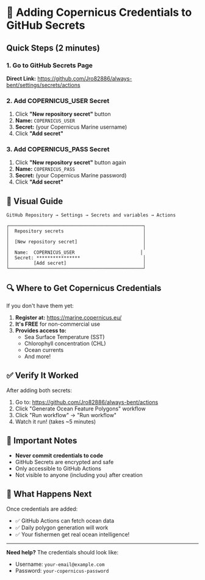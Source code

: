# 🔐 Adding Copernicus Credentials to GitHub Secrets

## Quick Steps (2 minutes)

### 1. Go to GitHub Secrets Page
**Direct Link:** https://github.com/Jro82886/always-bent/settings/secrets/actions

### 2. Add COPERNICUS_USER Secret
1. Click **"New repository secret"** button
2. **Name:** `COPERNICUS_USER`
3. **Secret:** (your Copernicus Marine username)
4. Click **"Add secret"**

### 3. Add COPERNICUS_PASS Secret
1. Click **"New repository secret"** button again
2. **Name:** `COPERNICUS_PASS`
3. **Secret:** (your Copernicus Marine password)
4. Click **"Add secret"**

## 📸 Visual Guide

```
GitHub Repository → Settings → Secrets and variables → Actions

┌─────────────────────────────────────────────────┐
│  Repository secrets                             │
│                                                 │
│  [New repository secret]                        │
│                                                 │
│  Name:  COPERNICUS_USER                        │
│  Secret: ****************                       │
│         [Add secret]                            │
└─────────────────────────────────────────────────┘
```

## 🔍 Where to Get Copernicus Credentials

If you don't have them yet:

1. **Register at:** https://marine.copernicus.eu/
2. **It's FREE** for non-commercial use
3. **Provides access to:**
   - Sea Surface Temperature (SST)
   - Chlorophyll concentration (CHL)
   - Ocean currents
   - And more!

## ✅ Verify It Worked

After adding both secrets:

1. Go to: https://github.com/Jro82886/always-bent/actions
2. Click "Generate Ocean Feature Polygons" workflow
3. Click "Run workflow" → "Run workflow"
4. Watch it run! (takes ~5 minutes)

## 🚨 Important Notes

- **Never commit credentials to code**
- GitHub Secrets are encrypted and safe
- Only accessible to GitHub Actions
- Not visible to anyone (including you) after creation

## 🎯 What Happens Next

Once credentials are added:
- ✅ GitHub Actions can fetch ocean data
- ✅ Daily polygon generation will work
- ✅ Your fishermen get real ocean intelligence!

---

**Need help?** The credentials should look like:
- Username: `your-email@example.com`
- Password: `your-copernicus-password`
